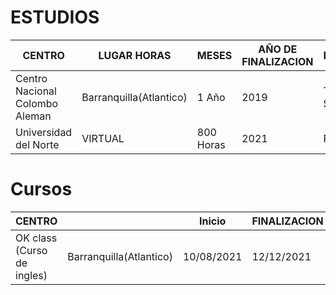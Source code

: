 # ESTUDIOS


| CENTRO | LUGAR HORAS | MESES | AÑO DE FINALIZACION | ESPECIALIDAD | 
| ------ | ----------- | ----- | ------------------- | ------------ | 
| Centro Nacional Colombo Aleman | Barranquilla(Atlantico) | 1 Año | 2019 | Técnico en Sistemas | 
| Universidad del Norte | VIRTUAL | 800 Horas | 2021 | Programador | 



# Cursos 


| CENTRO |  |Inicio| FINALIZACION 
| ------ | ----------- | ----- | ------------------- 
| OK class (Curso de ingles) | Barranquilla(Atlantico) | 10/08/2021 | 12/12/2021